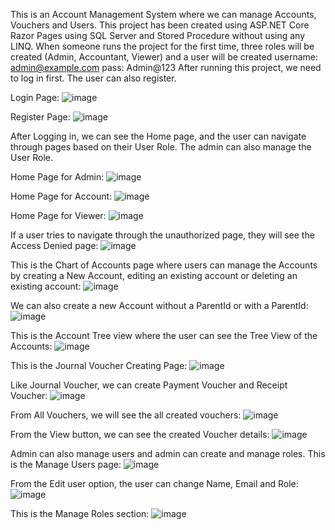 This is an Account Management System where we can manage Accounts, Vouchers and Users. This project has been created using ASP.NET Core Razor Pages using SQL Server and Stored Procedure without using any LINQ.
When someone runs the project for the first time, three roles will be created (Admin, Accountant, Viewer) and a user will be created username: admin@example.com pass: Admin@123
After running this project, we need to log in first. The user can also register.

Login Page:
![image](https://github.com/user-attachments/assets/0c5c10e3-76f6-498c-ae11-2b1f1dac559b)

Register Page:
![image](https://github.com/user-attachments/assets/724f783a-0dba-4b23-b007-4014d226dbaf)


After Logging in, we can see the Home page, and the user can navigate through pages based on their User Role. The admin can also manage the User Role.

Home Page for Admin:
![image](https://github.com/user-attachments/assets/ec9cbfc7-7994-4558-be35-fb86d3a210e9)

Home Page for Account:
![image](https://github.com/user-attachments/assets/cad88df5-ed90-4f4a-99f0-15a0509bfa73)

Home Page for Viewer:
![image](https://github.com/user-attachments/assets/afa39331-50ce-4134-9635-146b0da509cd)

If a user tries to navigate through the unauthorized page, they will see the Access Denied page:
![image](https://github.com/user-attachments/assets/dc13d6cd-66e7-41a1-89dc-2178041a1513)

This is the Chart of Accounts page where users can manage the Accounts by creating a New Account, editing an existing account or deleting an existing account:
![image](https://github.com/user-attachments/assets/a35b518b-79a7-4120-a515-e434c3856fc2)

We can also create a new Account without a ParentId or with a ParentId:
![image](https://github.com/user-attachments/assets/d9a3ee49-29b8-43c7-a7fc-dd905d4fedac)

This is the Account Tree view where the user can see the Tree View of the Accounts:
![image](https://github.com/user-attachments/assets/6f89d535-8b7d-4e79-ad51-fdba6f5b8494)

This is the Journal Voucher Creating Page:
![image](https://github.com/user-attachments/assets/23c0fe69-d84c-4279-8220-2261bbe94076)

Like Journal Voucher, we can create Payment Voucher and Receipt Voucher:
![image](https://github.com/user-attachments/assets/0b52f881-b6bd-40da-9a31-def56b49c9ef)

From All Vouchers, we will see the all created vouchers:
![image](https://github.com/user-attachments/assets/8774a0b3-1373-4cb7-9e44-9279a675b5c0)

From the View button, we can see the created Voucher details:
![image](https://github.com/user-attachments/assets/70971338-279d-44dd-ab16-a166f922856e)

Admin can also manage users and admin can create and manage roles.
This is the Manage Users page:
![image](https://github.com/user-attachments/assets/23b2d5d4-67e4-46ab-848f-7149d70fe207)

From the Edit user option, the user can change Name, Email and Role:
![image](https://github.com/user-attachments/assets/7f90f225-47d0-4a4d-977e-a6b82b327823)

This is the Manage Roles section:
![image](https://github.com/user-attachments/assets/c0787822-d999-4e12-af87-62e8f8551a1b)


















